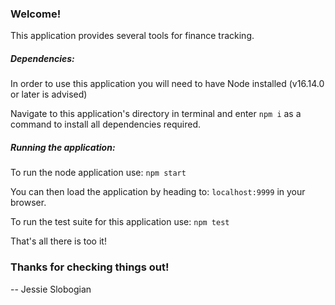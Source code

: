 ### Welcome!

This application provides several tools for finance tracking.

##### Dependencies:

In order to use this application you will need to have Node installed (v16.14.0 or later is advised)

Navigate to this application's directory in terminal and enter `npm i` as a command to install all dependencies required.

##### Running the application:

To run the node application use: `npm start`

You can then load the application by heading to: `localhost:9999` in your browser.

To run the test suite for this application use: `npm test`

That's all there is too it!

### Thanks for checking things out!

-- Jessie Slobogian